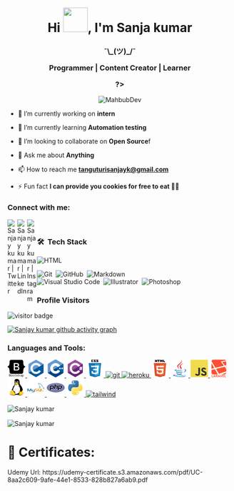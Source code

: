 <h1 align="center">Hi <img src="https://github.com/sanjaykumar156/sanjaykumar156/blob/main/Wave.gif" height="55px" width="55px">, I'm Sanja kumar</h1>
<h3 align="center">¯\_(ツ)_/¯

Programmer | Content Creator | Learner

?></h3>
<p align="center"> <img src="dev-working.gif" alt="MahbubDev"/> </p>

- 🔭 I’m currently working on **intern**

- 🌱 I’m currently learning **Automation testing**

- 👯 I’m looking to collaborate on **Open Source**f

- 💬 Ask me about **Anything**

- 📫 How to reach me **tanguturisanjayk@gmail.com**

- ⚡ Fun fact **I can provide you cookies for free to eat 🍪😂**

### Connect with me:



[<img align="left" alt="Sanjay kumar | Twitter" width="22px" src="https://cdn.jsdelivr.net/npm/simple-icons@v3/icons/twitter.svg" />][twitter]

[<img align="left" alt="Sanjay kumar | LinkedIn" width="22px" src="https://cdn.jsdelivr.net/npm/simple-icons@v3/icons/linkedin.svg" />][linkedin]
[<img align="left" alt="Sanjay kumar | Instagram" width="22px" src="https://cdn.jsdelivr.net/npm/simple-icons@v3/icons/instagram.svg" />][instagram]

<br />

### 🛠 &nbsp;Tech Stack


![HTML](https://img.shields.io/badge/-HTML-05122A?style=flat&logo=HTML5)&nbsp;

![Git](https://img.shields.io/badge/-Git-05122A?style=flat&logo=git)&nbsp;
![GitHub](https://img.shields.io/badge/-GitHub-05122A?style=flat&logo=github)&nbsp;
![Markdown](https://img.shields.io/badge/-Markdown-05122A?style=flat&logo=markdown)\
![Visual Studio Code](https://img.shields.io/badge/-Visual%20Studio%20Code-05122A?style=flat&logo=visual-studio-code&logoColor=007ACC)&nbsp;
![Illustrator](https://img.shields.io/badge/-Illustrator-05122A?style=flat&logo=adobe-illustrator)&nbsp;
![Photoshop](https://img.shields.io/badge/-Photoshop-05122A?style=flat&logo=adobe-photoshop)&nbsp;
<br />
### Profile Visitors 
![visitor badge](https://visitor-badge.glitch.me/badge?page_id=sanjaykumar156.visitor-badge&left_color=blue&right_color=yellow)
<br />

[![Sanjay kumar github activity graph](https://activity-graph.heroku.app/graph?username=sanjaykumar156&bg_color=ffffff&color=777777&line=ff5200&point=1adbce&area=true&hide_border=true)](https://github.com/sanjaykumar156/github-readme-activity-graph)


<h3 align="left">Languages and Tools:</h3>
<p align="left"> <a href="https://www.selenium.dev/" target="_blank"> <img src="https://raw.githubusercontent.com/devicons/devicon/master/icons/bootstrap/bootstrap-plain-wordmark.svg" alt="bootstrap" width="40" height="40"/> </a> <a href="https://www.cprogramming.com/" target="_blank"> <img src="https://raw.githubusercontent.com/devicons/devicon/master/icons/c/c-original.svg" alt="c" width="40" height="40"/> </a> <a href="https://www.w3schools.com/cpp/" target="_blank"> <img src="https://raw.githubusercontent.com/devicons/devicon/master/icons/cplusplus/cplusplus-original.svg" alt="cplusplus" width="40" height="40"/> </a> <a href="https://www.w3schools.com/cs/" target="_blank"> <img src="https://raw.githubusercontent.com/devicons/devicon/master/icons/csharp/csharp-original.svg" alt="csharp" width="40" height="40"/> </a> <a href="https://www.w3schools.com/css/" target="_blank"> <img src="https://raw.githubusercontent.com/devicons/devicon/master/icons/css3/css3-original-wordmark.svg" alt="css3" width="40" height="40"/> </a> <a href="https://git-scm.com/" target="_blank"> <img src="https://www.vectorlogo.zone/logos/git-scm/git-scm-icon.svg" alt="git" width="40" height="40"/> </a> <a href="https://heroku.com" target="_blank"> <img src="https://www.vectorlogo.zone/logos/heroku/heroku-icon.svg" alt="heroku" width="40" height="40"/> </a> <a href="https://www.w3.org/html/" target="_blank"> <img src="https://raw.githubusercontent.com/devicons/devicon/master/icons/html5/html5-original-wordmark.svg" alt="html5" width="40" height="40"/> </a> <a href="https://www.java.com" target="_blank"> <img src="https://raw.githubusercontent.com/devicons/devicon/master/icons/java/java-original.svg" alt="java" width="40" height="40"/> </a> <a href="https://developer.mozilla.org/en-US/docs/Web/JavaScript" target="_blank"> <img src="https://raw.githubusercontent.com/devicons/devicon/master/icons/javascript/javascript-original.svg" alt="javascript" width="40" height="40"/> </a> <a href="https://laravel.com/" target="_blank"> <img src="https://raw.githubusercontent.com/devicons/devicon/master/icons/laravel/laravel-plain-wordmark.svg" alt="laravel" width="40" height="40"/> </a> <a href="https://www.linux.org/" target="_blank"> <img src="https://raw.githubusercontent.com/devicons/devicon/master/icons/linux/linux-original.svg" alt="linux" width="40" height="40"/> </a> <a href="https://www.mysql.com/" target="_blank"> <img src="https://raw.githubusercontent.com/devicons/devicon/master/icons/mysql/mysql-original-wordmark.svg" alt="mysql" width="40" height="40"/> </a> <a href="https://www.php.net" target="_blank"> <img src="https://raw.githubusercontent.com/devicons/devicon/master/icons/php/php-original.svg" alt="php" width="40" height="40"/> </a> <a href="https://www.python.org" target="_blank"> <img src="https://raw.githubusercontent.com/devicons/devicon/master/icons/python/python-original.svg" alt="python" width="40" height="40"/> </a> <a href="https://tailwindcss.com/" target="_blank"> <img src="https://www.vectorlogo.zone/logos/tailwindcss/tailwindcss-icon.svg" alt="tailwind" width="40" height="40"/> </a> </p>

<p><img width="494" align="center" src="https://github-readme-stats.vercel.app/api/top-langs?username=sanjaykumar156&show_icons=true&locale=en&layout=compact" alt="Sanjay kumar" /></p>

<p><img align="center" src="https://github-readme-stats.vercel.app/api?username=sanjay kumar156&show_icons=true&locale=en" alt="Sanjay kumar" /></p>

# 🏅 Certificates:
<p>
Udemy Url: https://udemy-certificate.s3.amazonaws.com/pdf/UC-8aa2c609-9afe-44e1-8533-828b827a6ab9.pdf
</p>


[facebook]: https://www.facebook.com/srikumar.roy.37?mibextid=ZbWKwL
[twitter]: https://twitter.com/SanjayK93932820?t=n-l_ljwKlNTgdFuDrbBjHw&s=09
[instagram]: https://instagram.com/mr.__.royal465?igshid=ZDdkNTZiNTM=
[linkedin]: https://www.linkedin.com/in/sanjay-kumar-99648017a


